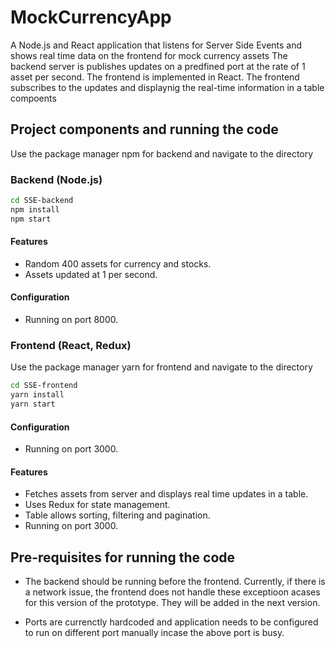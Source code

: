 # MockCurrencyApp
A Node.js and React application that listens for Server Side Events and shows real time data on the frontend for mock currency assets
The backend server is publishes updates on a predfined port at the rate of 1 asset per second. The frontend is implemented in React.
The frontend subscribes to the updates and displaynig the real-time information in a table compoents

## Project components and running the code
Use the package manager npm for backend and navigate to the directory


### Backend (Node.js)
```bash
cd SSE-backend
npm install
npm start
```
#### Features
- Random 400 assets for currency and stocks.
- Assets updated at 1 per second.


#### Configuration
- Running on port 8000.

### Frontend (React, Redux)
Use the package manager yarn for frontend and navigate to the directory

```bash
cd SSE-frontend
yarn install
yarn start
```
#### Configuration
- Running on port 3000.

#### Features
- Fetches assets from server and displays real time updates in a table.
- Uses Redux for state management.
- Table allows sorting, filtering and pagination.
- Running on port 3000.



## Pre-requisites for running the code

- The backend should be running before the frontend. Currently, if there is a network issue, the frontend does not handle these exceptioon acases for this version of the prototype. They will be added in the next version.

- Ports are currenctly hardcoded and application needs to be configured to run on different port manually incase the above port is busy.
